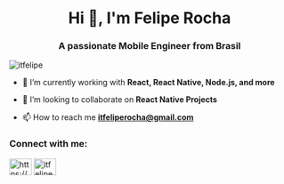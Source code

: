 <h1 align="center">Hi 👋, I'm Felipe Rocha</h1>
<h3 align="center">A passionate Mobile Engineer from Brasil</h3>

<p align="left"> <img src="https://komarev.com/ghpvc/?username=itfelipe&label=Profile%20views&color=0e75b6&style=flat" alt="itfelipe" /> </p>


- 🌱 I’m currently working with **React, React Native, Node.js, and more**

- 👯 I’m looking to collaborate on **React Native Projects**

- 📫 How to reach me **itfeliperocha@gmail.com**


<h3 align="left">Connect with me:</h3>
<p align="left">
<a href="https://www.linkedin.com/in/itfelipe-rocha/" target="blank"><img align="center" src="https://cdn.jsdelivr.net/npm/simple-icons@3.0.1/icons/linkedin.svg" alt="https://www.linkedin.com/in/felipe-rocha-9510a21a3/" height="30" width="40" /></a>
<a href="https://instagram.com/itfeliperocha" target="blank"><img align="center" src="https://cdn.jsdelivr.net/npm/simple-icons@3.0.1/icons/instagram.svg" alt="itfeliperocha" height="30" width="40" /></a>
</p>


